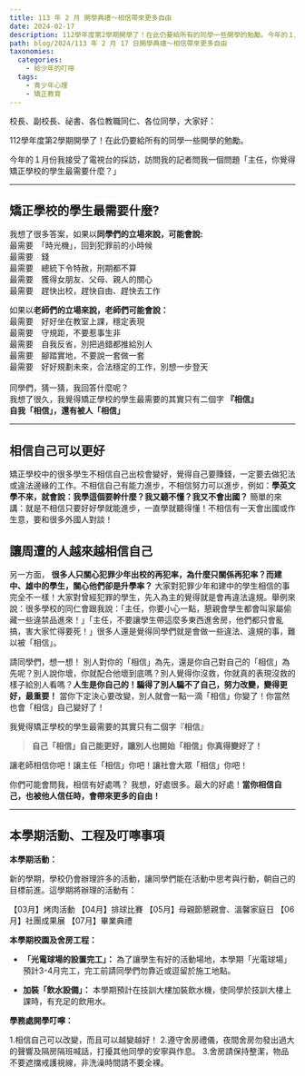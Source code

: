 ```yaml
---
title: 113 年 2 月 開學典禮～相信帶來更多自由
date: 2024-02-17
description: 112學年度第2學期開學了！在此仍要給所有的同學一些開學的勉勵。今年的１月份我接受了某家電視台的採訪，訪問我的記者問我一個問題「主任，你覺得矯正學校的學生最需要什麼？」
path: blog/2024/113 年 2 月 17 日開學典禮～相信帶來更多自由
taxonomies:
  categories: 
    - 給少年的叮嚀
  tags: 
    - 青少年心理
    - 矯正教育
---
```

校長、副校長、祕書、各位教職同仁、各位同學，大家好：

112學年度第2學期開學了！在此仍要給所有的同學一些開學的勉勵。

今年的１月份我接受了電視台的採訪，訪問我的記者問我一個問題「主任，你覺得矯正學校的學生最需要什麼？」

<!-- more -->
---
## **矯正學校的學生最需要什麼?**

我想了很多答案，如果以**同學們的立場來說，可能會說:**<br>
最需要　「時光機」，回到犯罪前的小時候<br>
最需要　錢<br>
最需要　總統下令特赦，刑期都不算<br>
最需要　獲得女朋友、父母、親人的關心<br>
最需要　趕快出校，趕快自由、趕快去工作<br>

如果以**老師們的立場來說，老師們可能會說：**<br>
最需要　好好坐在教室上課，穩定表現<br>
最需要　守規距，不要惹事生非<br>
最需要　自我反省，別把過錯都推給別人<br>
最需要　腳踏實地，不要說一套做一套<br>
最需要　好好規劃未來，合法穩定的工作，別想一步登天<br>
<br>
同學們，猜一猜，我回答什麼呢？<br>
我想了很久，我覺得矯正學校的學生最需要的其實只有二個字 **『相信』**  <br>
**自我「相信」，還有被人「相信」**<br>

---
## **相信自己可以更好**

矯正學校中的很多學生不相信自己出校會變好，覺得自己要賺錢，一定要去做犯法或違法邊緣的工作。不相信自己有能力進步，不相信努力可以進步，例如：**學英文學不來，就會說：我學這個要幹什麼？我又聽不懂？我又不會出國？** 簡單的來講：就是不相信只要好好學就能進步，一直學就聽得懂！不相信有一天會出國或作生意，要和很多外國人對談！

## **讓周遭的人越來越相信自己**

另一方面， **很多人只關心犯罪少年出校的再犯率，為什麼只關係再犯率？而建中、雄中的學生，關心他們卻是升學率？** 大家對犯罪少年和建中的學生相信的事完全不一樣！大家對曾經犯罪的學生，先入為主的覺得就是會再違法違規。舉例來說：很多學校的同仁會跟我說：「主任，你要小心一點，懇親會學生都會叫家屬偷藏一些違禁品進來！」「主任，不要讓學生帶這麼多東西進舍房，他們都只會亂搞，害大家忙得要死！」很多人還是覺得同學們就是會做一些違法、違規的事，難以被「相信」。

請同學們，想一想！
別人對你的「相信」為先，還是你自己對自己的「相信」為先呢？別人說你壞，你就配合他壞到底嗎？別人覺得你沒救，你就真的表現沒救的樣子給別人看嗎？**人生是你自己的！騙得了別人騙不了自己，努力改變，變得更好，最重要！** 當你下定決心要改變，別人就會一點一滴「相信」你變了！你當然也會「相信」自己變好了！

我覺得矯正學校的學生最需要的其實只有二個字『相信』
> **自己「相信」自己能更好，讓別人也開始「相信」你真得變好了！
> <br><div align="center">**</div>

讓老師相信你吧！讓主任「相信」你吧！讓社會大眾「相信」你吧！

你們可能會問我，相信有好處嗎？
我想，好處很多。最大的好處！**當你相信自己，也被他人信任時，會帶來更多的自由！**

---
## **本學期活動、工程及叮嚀事項**

**本學期活動：**

新的學期，學校仍會辦理許多的活動，讓同學們能在活動中思考與行動，朝自己的目標前進。這學期將辦理的活動有：

【03月】烤肉活動
【04月】排球比賽
【05月】母親節懇親會、溫馨家庭日
【06月】社團成果展
【07月】畢業典禮

**本學期校園及舍房工程：**

- **「光電球場的設置完工」：** 為了讓學生有好的活動場地，本學期「光電球場」預計3-4月完工，完工前請同學們勿靠近或逗留於施工地點。

- **加裝「飲水設備」：** 本學期預計在技訓大樓加裝飲水機，使同學於技訓大樓上課時，有充足的飲用水。

**學務處開學叮嚀：**

1.相信自己可以改變，而且可以越變越好！
2.遵守舍房禮儀，夜間舍房勿發出過大的聲響及隔房隔班喊話，打擾其他同學的安寧與作息。
3.舍房請保持整潔，物品不要遮擋戒護視線，非洗澡時間請不要全裸。
